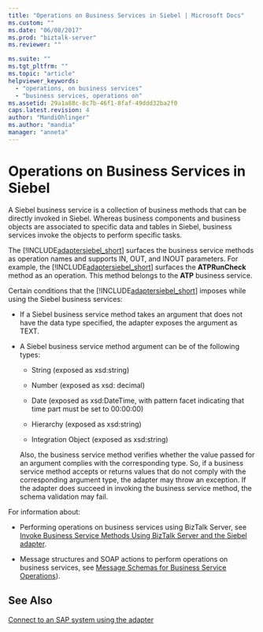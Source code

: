 ```yaml
---
title: "Operations on Business Services in Siebel | Microsoft Docs"
ms.custom: ""
ms.date: "06/08/2017"
ms.prod: "biztalk-server"
ms.reviewer: ""

ms.suite: ""
ms.tgt_pltfrm: ""
ms.topic: "article"
helpviewer_keywords: 
  - "operations, on business services"
  - "business services, operations on"
ms.assetid: 29a1a88c-8c7b-46f1-8faf-49ddd32ba2f0
caps.latest.revision: 4
author: "MandiOhlinger"
ms.author: "mandia"
manager: "anneta"
---
```

# Operations on Business Services in Siebel
A Siebel business service is a collection of business methods that can be directly invoked in Siebel. Whereas business components and business objects are associated to specific data and tables in Siebel, business services invoke the objects to perform specific tasks.  
  
 The [!INCLUDE[adaptersiebel_short](../../includes/adaptersiebel-short-md.md)] surfaces the business service methods as operation names and supports IN, OUT, and INOUT parameters. For example, the [!INCLUDE[adaptersiebel_short](../../includes/adaptersiebel-short-md.md)] surfaces the **ATPRunCheck** method as an operation. This method belongs to the **ATP** business service.  
  
 Certain conditions that the [!INCLUDE[adaptersiebel_short](../../includes/adaptersiebel-short-md.md)] imposes while using the Siebel business services:  
  
-   If a Siebel business service method takes an argument that does not have the data type specified, the adapter exposes the argument as TEXT.  
  
-   A Siebel business service method argument can be of the following types:  
  
    -   String (exposed as xsd:string)  
  
    -   Number (exposed as xsd: decimal)  
  
    -   Date (exposed as xsd:DateTime, with pattern facet indicating that time part must be set to 00:00:00)  
  
    -   Hierarchy (exposed as xsd:string)  
  
    -   Integration Object (exposed as xsd:string)  
  
     Also, the business service method verifies whether the value passed for an argument complies with the corresponding type. So, if a business service method accepts or returns values that do not comply with the corresponding argument type, the adapter may throw an exception. If the adapter does succeed in invoking the business service method, the schema validation may fail.  
  
 For information about:  
  
-   Performing operations on business services using BizTalk Server, see [Invoke Business Service Methods Using BizTalk Server and the Siebel adapter](../../adapters-and-accelerators/adapter-siebel/invoke-business-service-methods-using-biztalk-server-and-the-siebel-adapter.md).  
  
-   Message structures and SOAP actions to perform operations on business services, see [Message Schemas for Business Service Operations](../../adapters-and-accelerators/adapter-siebel/message-schemas-for-business-service-operations.md)).  
  
## See Also  
 [Connect to an SAP system using the adapter](../../adapters-and-accelerators/adapter-sap/connect-to-an-sap-system-using-the-adapter.md)